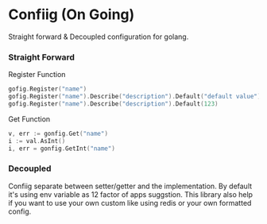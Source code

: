 # Confiig (On Going)

Straight forward & Decoupled configuration for golang.

### Straight Forward

Register Function
```go
gofig.Register("name")
gofig.Register("name").Describe("description").Default("default value")
gofig.Register("name").Describe("description").Default(123)
```

Get Function
```go
v, err := gonfig.Get("name")
i := val.AsInt()
i, err = gonfig.GetInt("name")

```

### Decoupled

Confiig separate between setter/getter and the implementation. By default it's using env variable as 12 factor of apps suggstion. This library also help if you want to use your own custom like using redis or your own formatted config.
